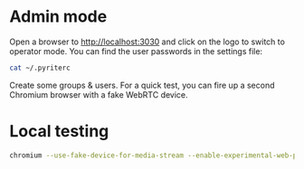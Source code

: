 
# Admin mode

Open a browser to <http://localhost:3030> and click on the logo
to switch to operator mode. You can find the user passwords
in the settings file:

```bash
cat ~/.pyriterc
```

Create some groups & users. For a quick test, you can fire up a
second Chromium browser with a fake WebRTC device.

# Local testing

```bash
chromium --use-fake-device-for-media-stream --enable-experimental-web-platform-features --user-data-dir=/tmp/.chromium-tmp http://localhost:3030
```
